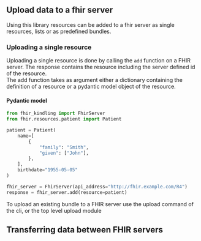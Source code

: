 ## Upload data to a fhir server
Using this library resources can be added to a fhir server as single resources, lists or as predefined 
bundles.


### Uploading a single resource

Uploading a single resource is done by calling the `add` function on a FHIR server.
The response contains the resource including the server defined id of the resource.  
The add function takes as argument either a dictionary containing the definition of a resource or a 
pydantic model object of the resource.

#### Pydantic model

```python
from fhir_kindling import FhirServer
from fhir.resources.patient import Patient

patient = Patient(
    name=[
        {
            "family": "Smith",
            "given": ["John"],
        },
    ],
    birthdate="1955-05-05"
)

fhir_server = FhirServer(api_address="http://fhir.example.com/R4")
response = fhir_server.add(resource=patient)
```

To upload an existing bundle to a FHIR server use the upload command of the cli, or the top level upload module


## Transferring data between FHIR servers






